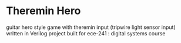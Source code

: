 # Theremin Hero
guitar hero style game with theremin input (tripwire light sensor input) written in Verilog
project built for ece-241 : digital systems course
